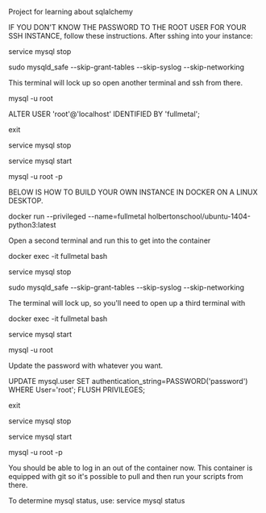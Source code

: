 Project for learning about sqlalchemy

IF YOU DON'T KNOW THE PASSWORD TO THE ROOT USER FOR YOUR SSH INSTANCE, follow these instructions.
After sshing into your instance:

service mysql stop

sudo mysqld_safe --skip-grant-tables --skip-syslog --skip-networking

This terminal will lock up so open another terminal and ssh from there.

mysql -u root

ALTER USER 'root'@'localhost' IDENTIFIED BY 'fullmetal';

exit

service mysql stop

service mysql start

mysql -u root -p


BELOW IS HOW TO BUILD YOUR OWN INSTANCE IN DOCKER ON A LINUX DESKTOP.

docker run --privileged --name=fullmetal holbertonschool/ubuntu-1404-python3:latest

Open a second terminal and run this to get into the container

docker exec -it fullmetal bash

service mysql stop

sudo mysqld_safe --skip-grant-tables --skip-syslog --skip-networking

The terminal will lock up, so you'll need to open up a third terminal with

docker exec -it fullmetal bash

service mysql start

mysql -u root

Update the password with whatever you want.

UPDATE mysql.user SET authentication_string=PASSWORD('password') WHERE User='root';
FLUSH PRIVILEGES;

exit

service mysql stop

service mysql start

mysql -u root -p

You should be able to log in an out of the container now.
This container is equipped with git so it's possible to pull and then run your scripts from there.

To determine mysql status, use:
service mysql status

